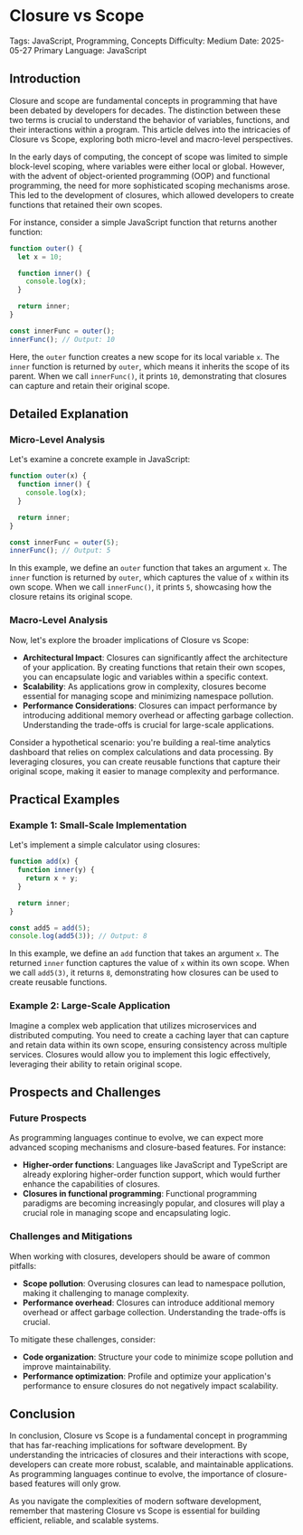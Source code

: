 # Closure vs Scope
Tags: JavaScript, Programming, Concepts
Difficulty: Medium
Date: 2025-05-27
Primary Language: JavaScript

## Introduction

Closure and scope are fundamental concepts in programming that have been debated by developers for decades. The distinction between these two terms is crucial to understand the behavior of variables, functions, and their interactions within a program. This article delves into the intricacies of Closure vs Scope, exploring both micro-level and macro-level perspectives.

In the early days of computing, the concept of scope was limited to simple block-level scoping, where variables were either local or global. However, with the advent of object-oriented programming (OOP) and functional programming, the need for more sophisticated scoping mechanisms arose. This led to the development of closures, which allowed developers to create functions that retained their own scopes.

For instance, consider a simple JavaScript function that returns another function:
```javascript
function outer() {
  let x = 10;

  function inner() {
    console.log(x);
  }

  return inner;
}

const innerFunc = outer();
innerFunc(); // Output: 10
```
Here, the `outer` function creates a new scope for its local variable `x`. The `inner` function is returned by `outer`, which means it inherits the scope of its parent. When we call `innerFunc()`, it prints `10`, demonstrating that closures can capture and retain their original scope.

## Detailed Explanation

### Micro-Level Analysis

Let's examine a concrete example in JavaScript:
```javascript
function outer(x) {
  function inner() {
    console.log(x);
  }

  return inner;
}

const innerFunc = outer(5);
innerFunc(); // Output: 5
```
In this example, we define an `outer` function that takes an argument `x`. The `inner` function is returned by `outer`, which captures the value of `x` within its own scope. When we call `innerFunc()`, it prints `5`, showcasing how the closure retains its original scope.

### Macro-Level Analysis

Now, let's explore the broader implications of Closure vs Scope:

* **Architectural Impact**: Closures can significantly affect the architecture of your application. By creating functions that retain their own scopes, you can encapsulate logic and variables within a specific context.
* **Scalability**: As applications grow in complexity, closures become essential for managing scope and minimizing namespace pollution.
* **Performance Considerations**: Closures can impact performance by introducing additional memory overhead or affecting garbage collection. Understanding the trade-offs is crucial for large-scale applications.

Consider a hypothetical scenario: you're building a real-time analytics dashboard that relies on complex calculations and data processing. By leveraging closures, you can create reusable functions that capture their original scope, making it easier to manage complexity and performance.

## Practical Examples

### Example 1: Small-Scale Implementation

Let's implement a simple calculator using closures:
```javascript
function add(x) {
  function inner(y) {
    return x + y;
  }

  return inner;
}

const add5 = add(5);
console.log(add5(3)); // Output: 8
```
In this example, we define an `add` function that takes an argument `x`. The returned `inner` function captures the value of `x` within its own scope. When we call `add5(3)`, it returns `8`, demonstrating how closures can be used to create reusable functions.

### Example 2: Large-Scale Application

Imagine a complex web application that utilizes microservices and distributed computing. You need to create a caching layer that can capture and retain data within its own scope, ensuring consistency across multiple services. Closures would allow you to implement this logic effectively, leveraging their ability to retain original scope.

## Prospects and Challenges

### Future Prospects

As programming languages continue to evolve, we can expect more advanced scoping mechanisms and closure-based features. For instance:

* **Higher-order functions**: Languages like JavaScript and TypeScript are already exploring higher-order function support, which would further enhance the capabilities of closures.
* **Closures in functional programming**: Functional programming paradigms are becoming increasingly popular, and closures will play a crucial role in managing scope and encapsulating logic.

### Challenges and Mitigations

When working with closures, developers should be aware of common pitfalls:

* **Scope pollution**: Overusing closures can lead to namespace pollution, making it challenging to manage complexity.
* **Performance overhead**: Closures can introduce additional memory overhead or affect garbage collection. Understanding the trade-offs is crucial.

To mitigate these challenges, consider:

* **Code organization**: Structure your code to minimize scope pollution and improve maintainability.
* **Performance optimization**: Profile and optimize your application's performance to ensure closures do not negatively impact scalability.

## Conclusion

In conclusion, Closure vs Scope is a fundamental concept in programming that has far-reaching implications for software development. By understanding the intricacies of closures and their interactions with scope, developers can create more robust, scalable, and maintainable applications. As programming languages continue to evolve, the importance of closure-based features will only grow.

As you navigate the complexities of modern software development, remember that mastering Closure vs Scope is essential for building efficient, reliable, and scalable systems.
